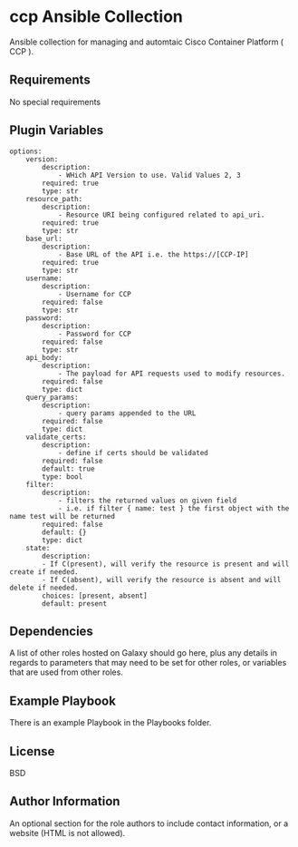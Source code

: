 ccp Ansible Collection
=========

Ansible collection for managing and automtaic Cisco Container Platform ( CCP ).

Requirements
------------

No special requirements

Plugin Variables
--------------
```
options:
    version:
        description:
            - WHich API Version to use. Valid Values 2, 3
        required: true
        type: str
    resource_path:
        description:
            - Resource URI being configured related to api_uri.
        required: true
        type: str
    base_url:
        description:
            - Base URL of the API i.e. the https://[CCP-IP]
        required: true
        type: str
    username:
        description:
            - Username for CCP
        required: false
        type: str
    password:
        description:
            - Password for CCP
        required: false
        type: str
    api_body:
        description:
            - The payload for API requests used to modify resources.
        required: false
        type: dict
    query_params:
        description:
            - query params appended to the URL
        required: false
        type: dict
    validate_certs:
        description:
            - define if certs should be validated
        required: false
        default: true
        type: bool
    filter:
        description:
            - filters the returned values on given field
            - i.e. if filter { name: test } the first object with the name test will be returned
        required: false
        default: {}
        type: dict
    state:
        description:
        - If C(present), will verify the resource is present and will create if needed.
        - If C(absent), will verify the resource is absent and will delete if needed.
        choices: [present, absent]
        default: present
```
Dependencies
------------

A list of other roles hosted on Galaxy should go here, plus any details in regards to parameters that may need to be set for other roles, or variables that are used from other roles.

Example Playbook
----------------

There is an example Playbook in the Playbooks folder.


License
-------

BSD

Author Information
------------------

An optional section for the role authors to include contact information, or a website (HTML is not allowed).
